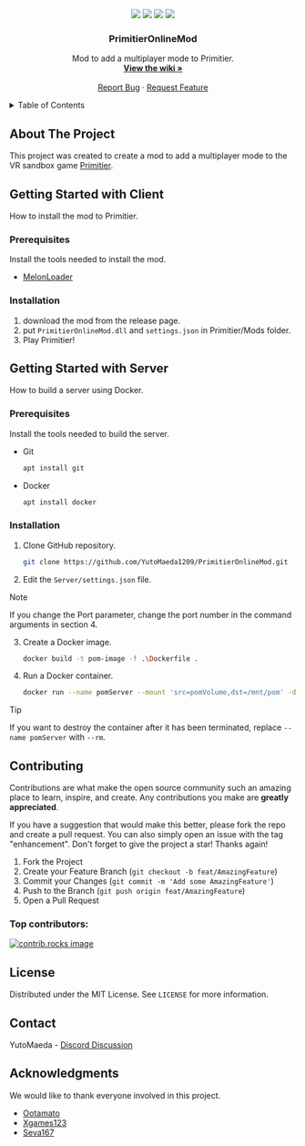 
<p align=center>
    <a href="https://github.com/YutoMaeda1209/PrimitierOnlineMod/releases/latest"><img src="https://img.shields.io/badge/Download-latest-blue?style=for-the-badge"/></a>
    <a href="https://github.com/YutoMaeda1209/PrimitierOnlineMod/releases"><img src="https://img.shields.io/github/v/release/YutoMaeda1209/PrimitierOnlineMod?style=for-the-badge"/></a>
    <a href="https://store.steampowered.com/app/1745170/Primitier/"><img src="https://img.shields.io/badge/Primitier-v1.9.0-limegreen?style=for-the-badge"/></a>
    <a href="https://discord.com/channels/968161559387979876/1262816599174549524"><img src="https://img.shields.io/badge/-Discord-gray?style=for-the-badge&logo=Discord&logoColor=white"/></a>
</p>

<div align="center">
  <h3 align="center">PrimitierOnlineMod</h3>
  <p align="center">
    Mod to add a multiplayer mode to Primitier.
    <br />
    <a href="https://github.com/YutoMaeda1209/PrimitierOnlineMod/wiki"><strong>View the wiki »</strong></a>
    <br />
    <br />
    <a href="https://github.com/YutoMaeda1209/PrimitierOnlineMod/issues/new?labels=bug&template=bug-report.md">Report Bug</a>
    ·
    <a href="https://github.com/YutoMaeda1209/PrimitierOnlineMod/issues/new?labels=enhancement&template=feature-request.md">Request Feature</a>
  </p>
</div>

<details>
  <summary>Table of Contents</summary>
  <ol>
    <li>
      <a href="#about-the-project">About The Project</a>
    </li>
    <li>
      <a href="#getting-started-with-client">Getting Started with Client</a>
      <ul>
        <li><a href="#prerequisites">Prerequisites</a></li>
        <li><a href="#installation">Installation</a></li>
      </ul>
    </li>
    <li>
      <a href="#getting-started-with-server">Getting Started with Server</a>
      <ul>
        <li><a href="#prerequisites-1">Prerequisites</a></li>
        <li><a href="#installation-1">Installation</a></li>
      </ul>
    </li>
    <li><a href="#contributing">Contributing</a></li>
    <li><a href="#license">License</a></li>
    <li><a href="#contact">Contact</a></li>
    <li><a href="#acknowledgments">Acknowledgments</a></li>
  </ol>
</details>

## About The Project

This project was created to create a mod to add a multiplayer mode to the VR sandbox game [Primitier](https://store.steampowered.com/app/1745170/Primitier/).

## Getting Started with Client

How to install the mod to Primitier.

### Prerequisites

Install the tools needed to install the mod.

- [MelonLoader](https://melonwiki.xyz/)

### Installation

1. download the mod from the release page.
2. put `PrimitierOnlineMod.dll` and `settings.json` in Primitier/Mods folder.
3. Play Primitier!

## Getting Started with Server

How to build a server using Docker.

### Prerequisites

Install the tools needed to build the server.

- Git
  ```sh
  apt install git
  ```
- Docker
  ```sh
  apt install docker
  ```

### Installation

1. Clone GitHub repository.
   ```sh
   git clone https://github.com/YutoMaeda1209/PrimitierOnlineMod.git
   ```
2. Edit the `Server/settings.json` file.
  > [!NOTE]
  > If you change the Port parameter, change the port number in the command arguments in section 4.
3. Create a Docker image.
   ```sh
   docker build -t pom-image -f .\Dockerfile .
   ```
4. Run a Docker container.
   ```sh
   docker run --name pomServer --mount 'src=pomVolume,dst=/mnt/pom' -d -p 54162:54162 -p 54162:54162/udp pom-image
   ```
  > [!TIP]
  > If you want to destroy the container after it has been terminated, replace `--name pomServer` with `--rm`.

## Contributing

Contributions are what make the open source community such an amazing place to learn, inspire, and create. Any contributions you make are **greatly appreciated**.

If you have a suggestion that would make this better, please fork the repo and create a pull request. You can also simply open an issue with the tag "enhancement".
Don't forget to give the project a star! Thanks again!

1. Fork the Project
2. Create your Feature Branch (`git checkout -b feat/AmazingFeature`)
3. Commit your Changes (`git commit -m 'Add some AmazingFeature'`)
4. Push to the Branch (`git push origin feat/AmazingFeature`)
5. Open a Pull Request

### Top contributors:

<a href="https://github.com/YutoMaeda1209/PrimitierOnlineMod/graphs/contributors">
  <img src="https://contrib.rocks/image?repo=YutoMaeda1209/PrimitierOnlineMod" alt="contrib.rocks image" />
</a>

## License

Distributed under the MIT License. See `LICENSE` for more information.

## Contact

YutoMaeda - [Discord Discussion](https://discord.com/channels/968161559387979876/1262816599174549524)

## Acknowledgments

We would like to thank everyone involved in this project.

- [Ootamato](https://github.com/forte1st)
- [Xgames123](https://github.com/Xgames123)
- [Seva167](https://github.com/Seva167)
